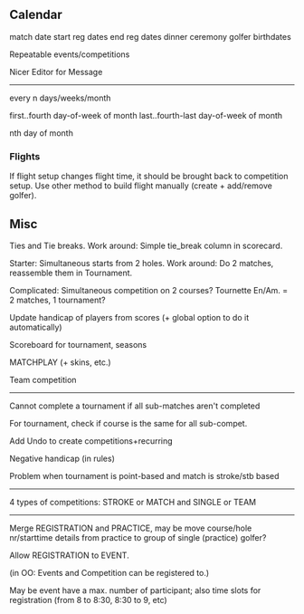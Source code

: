 Calendar
--------
match date
start reg dates
end reg dates
dinner
ceremony
golfer birthdates


Repeatable events/competitions


Nicer Editor for Message

------------------------------

every n days/weeks/month

first..fourth day-of-week of month last..fourth-last day-of-week of month

nth day of month



### Flights

If flight setup changes flight time, it should be brought back to
competition setup. Use other method to build flight manually (create + add/remove
golfer).


## Misc

Ties and Tie breaks. Work around: Simple tie_break column in scorecard.

Starter: Simultaneous starts from 2 holes. Work around: Do 2 matches, reassemble them in Tournament.

Complicated: Simultaneous competition on 2 courses? Tournette En/Am. = 2 matches, 1 tournament?

Update handicap of players from scores (+ global option to do it automatically)


Scoreboard for tournament, seasons



MATCHPLAY (+ skins, etc.)

Team competition


----

Cannot complete a tournament if all sub-matches aren't completed

For tournament, check if course is the same for all sub-compet.

Add Undo to create competitions+recurring

Negative handicap (in rules)


Problem when tournament is point-based and match is stroke/stb based

---------
4 types of competitions: STROKE or MATCH and SINGLE or TEAM


---------
Merge REGISTRATION and PRACTICE, may be move course/hole nr/starttime details from practice to group of single (practice) golfer?

Allow REGISTRATION to EVENT. 

(in OO: Events and Competition can be registered to.)

May be event have a max. number of participant; also time slots for registration (from 8 to 8:30, 8:30 to 9, etc)



